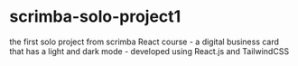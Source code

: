 # scrimba-solo-project1
the first solo project from scrimba React course - a digital business card that has a light and dark mode - developed using React.js and TailwindCSS
